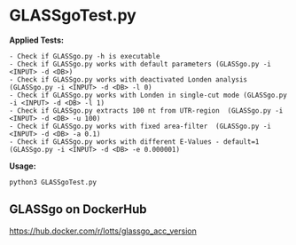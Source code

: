 # GLASSgoTest.py

**Applied Tests:**
```text
- Check if GLASSgo.py -h is executable
- Check if GLASSgo.py works with default parameters (GLASSgo.py -i <INPUT> -d <DB>)
- Check if GLASSgo.py works with deactivated Londen analysis (GLASSgo.py -i <INPUT> -d <DB> -l 0)
- Check if GLASSgo.py works with Londen in single-cut mode (GLASSgo.py -i <INPUT> -d <DB> -l 1)
- Check if GLASSgo.py extracts 100 nt from UTR-region  (GLASSgo.py -i <INPUT> -d <DB> -u 100)
- Check if GLASSgo.py works with fixed area-filter  (GLASSgo.py -i <INPUT> -d <DB> -a 0.1)
- Check if GLASSgo.py works with different E-Values - default=1  (GLASSgo.py -i <INPUT> -d <DB> -e 0.000001)
```

**Usage:**
```text
python3 GLASSgoTest.py
```

GLASSgo on DockerHub
-------
https://hub.docker.com/r/lotts/glassgo_acc_version
